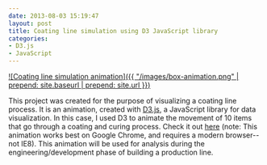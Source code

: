 ```yaml
---
date: 2013-08-03 15:19:47
layout: post
title: Coating line simulation using D3 JavaScript library
categories:
- D3.js
- JavaScript
---
```


[![Coating line simulation animation]({{ "/images/box-animation.png" | prepend: site.baseurl | prepend: site.url }})](http://janmilosh.com/simulation)

This project was created for the purpose of visualizing a coating line process. It is an animation, created with [D3.js](http://d3.js), a JavaScript library for data visualization. In this case, I used D3 to animate the movement of 10 items that go through a coating and curing process. Check it out [here](http://janmilosh.com/simulation) (note: This animation works best on Google Chrome, and requires a modern browser--not IE8). This animation will be used for analysis during the engineering/development phase of building a production line.
